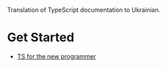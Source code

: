 Translation of TypeScript documentation to Ukrainian.

# Get Started
- [TS for the new programmer](sncelta.github.io/typescript-docs-ua/ts-for-new-programmers.md/)

